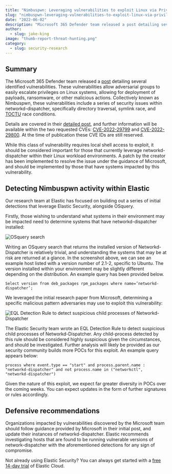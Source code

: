 ```yaml
---
title: "Nimbuspwn: Leveraging vulnerabilities to exploit Linux via Privilege Escalation"
slug: "nimbuspwn-leveraging-vulnerabilities-to-exploit-linux-via-privilege-escalation"
date: "2022-06-02"
description: "Microsoft 365 Defender team released a post detailing several identified vulnerabilities. These vulnerabilities allow adversarial groups to escalate privileges on Linux systems, allowing for deployment of payloads, ransomware, or other attacks."
author:
  - slug: jake-king
image: "thumb-report-threat-hunting.png"
category:
  - slug: security-research
---
```


## Summary

The Microsoft 365 Defender team released a [post](https://www.microsoft.com/security/blog/2022/04/26/microsoft-finds-new-elevation-of-privilege-linux-vulnerability-nimbuspwn/) detailing several identified vulnerabilities. These vulnerabilities allow adversarial groups to easily escalate privileges on Linux systems, allowing for deployment of payloads, ransomware, or other malicious actions. Collectively known as Nimbuspwn, these vulnerabilities include a series of security issues within networkd-dispatcher, specifically directory traversal, symlink race, and [TOCTU](https://en.wikipedia.org/wiki/Time-of-check_to_time-of-use) race conditions.

Details are covered in their [detailed post](https://www.microsoft.com/security/blog/2022/04/26/microsoft-finds-new-elevation-of-privilege-linux-vulnerability-nimbuspwn/), and further information will be available within the two requested CVEs: [CVE-2022-29799](https://cve.mitre.org/cgi-bin/cvename.cgi?name=CVE-2022-29799) and [CVE-2022-29800](https://cve.mitre.org/cgi-bin/cvename.cgi?name=CVE-2022-29800). At the time of publication these CVE IDs are still reserved.

While this class of vulnerability requires local shell access to exploit, it should be considered important for those that currently leverage networkd-dispatcher within their Linux workload environments. A patch by the creator has been implemented to resolve the issue under the guidance of Microsoft, and should be implemented by those that have systems impacted by this vulnerability.

## Detecting Nimbuspwn activity within Elastic

Our research team at Elastic has focused on building out a series of initial detections that leverage Elastic Security, alongside OSquery.

Firstly, those wishing to understand what systems in their environment may be impacted need to determine systems that have networkd-dispatcher installed:

![OSquery search](/assets/images/nimbuspwn-leveraging-vulnerabilities-to-exploit-linux-via-privilege-escalation/elastic-blog-nimbuspwn.png)

Writing an OSquery search that returns the installed version of Networkd-Dispatcher is relatively trivial, and understanding the systems that may be at risk are returned at a glance. In the screenshot above, we can see an example host listed with a version number of 2.1-2, specific to Ubuntu. The version installed within your environment may be slightly different depending on the distribution. An example query has been provided below.

```
Select version from deb_packages rpm_packages where name=’networkd-dispatcher’;
```

We leveraged the initial research paper from Microsoft, determining a specific malicious pattern adversaries may use to exploit this vulnerability:

![EQL Detection Rule to detect suspicious child processes of Networkd-Dispatcher](/assets/images/nimbuspwn-leveraging-vulnerabilities-to-exploit-linux-via-privilege-escalation/elastic-blog-nimbuspwn-2.jpg)

The Elastic Security team wrote an EQL Detection Rule to detect suspicious child processes of Networkd-Dispatcher. Any child-process detected by this rule should be considered highly suspicious given the circumstances, and should be investigated. Further analysis will likely be provided as our security community builds more POCs for this exploit. An example query appears below:

```
process where event.type == "start" and process.parent.name : "networkd-dispatcher" and not process.name in ("networkctl", "networkd-dispatcher")
```

Given the nature of this exploit, we expect far greater diversity in POCs over the coming weeks. You can expect updates in the form of further signatures or rules accordingly.

## Defensive recommendations

Organizations impacted by vulnerabilities discovered by the Microsoft team should follow guidance provided by Microsoft in their initial post, and update their instances of networkd-dispatcher. Elastic recommends investigating hosts that are found to be running vulnerable versions of network-dispatcher with the aforementioned detections for any sign of compromise.

Not already using Elastic Security? You can always get started with a [free 14-day trial](https://cloud.elastic.co/registration) of Elastic Cloud.
